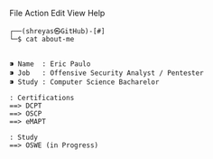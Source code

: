 File  Action  Edit  View  Help


```
┌──(shreyas㉿GitHub)-[#]
└─$ cat about-me


⁍ Name  : Eric Paulo
⁍ Job   : Offensive Security Analyst / Pentester
⁍ Study : Computer Science Bacharelor

: Certifications 
==> DCPT
==> OSCP
==> eMAPT

: Study
==> OSWE (in Progress)
```
